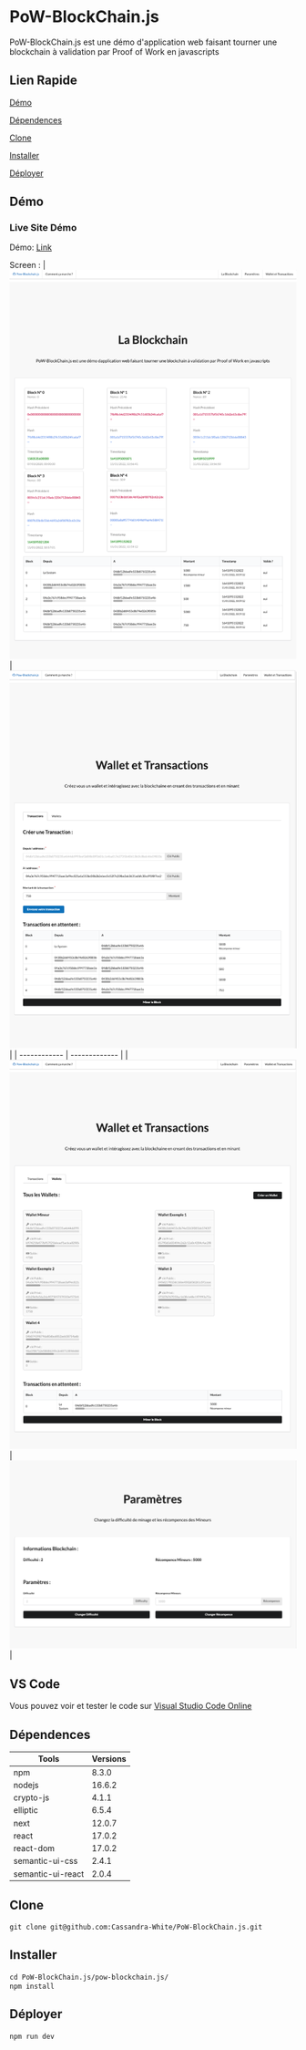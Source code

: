 # PoW-BlockChain.js
PoW-BlockChain.js est une démo d'application web faisant tourner une blockchain à validation par Proof of Work en javascripts

##  Lien Rapide

[Démo](#démo)

[Dépendences](#dépendences)

[Clone](#clone)

[Installer](#installer)

[Déployer](#déployer)


## Démo

### Live Site Démo

Démo: [Link](https://pow-blockchain-js.vercel.app/)

Screen :
| ![Blockchain](https://github.com/Cassandra-White/PoW-BlockChain.js/blob/main/images/1.blockchainExemple.png?raw=true) | ![Transaction](https://github.com/Cassandra-White/PoW-BlockChain.js/blob/main/images/2.transactionExemple.png?raw=true) |
| ------------ | ------------- |
| ![Wallets](https://github.com/Cassandra-White/PoW-BlockChain.js/blob/main/images/3.walletExemple.png?raw=true) | ![Params](https://github.com/Cassandra-White/PoW-BlockChain.js/blob/main/images/4.paramsExemple.png?raw=true) |

 ## VS Code 
 
 Vous pouvez voir et tester le code sur [Visual Studio Code Online](https://github.dev/Cassandra-White/PoW-BlockChain.js)

## Dépendences

    
| Tools                      | Versions |
| -------------------------  | -------- |
| npm                        | 8.3.0    |
| nodejs                     | 16.6.2   |
| crypto-js                  | 4.1.1    |
| elliptic                   | 6.5.4    |
| next                       | 12.0.7   |
| react                      | 17.0.2   |
| react-dom                  | 17.0.2   |
| semantic-ui-css            | 2.4.1    |
| semantic-ui-react          | 2.0.4    |


## Clone

```
git clone git@github.com:Cassandra-White/PoW-BlockChain.js.git
```

## Installer

```
cd PoW-BlockChain.js/pow-blockchain.js/
npm install
```

## Déployer

```
npm run dev
```
 
